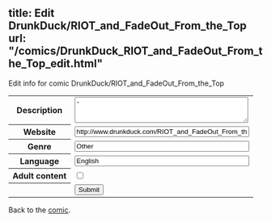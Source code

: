 title: Edit DrunkDuck/RIOT_and_FadeOut_From_the_Top
url: "/comics/DrunkDuck_RIOT_and_FadeOut_From_the_Top_edit.html"
---
Edit info for comic DrunkDuck/RIOT_and_FadeOut_From_the_Top

<form name="comic" action="http://gaepostmail.appspot.com/comic/" method="post">
<table class="comicinfo">
<tr>
<th>Description</th><td><textarea name="description" cols="40" rows="3">-</textarea></td>
</tr>
<tr>
<th>Website</th><td><input type="text" name="url" value="http://www.drunkduck.com/RIOT_and_FadeOut_From_the_Top/" size="40"/></td>
</tr>
<tr>
<th>Genre</th><td><input type="text" name="genre" value="Other" size="40"/></td>
</tr>
<tr>
<th>Language</th><td><input type="text" name="language" value="English" size="40"/></td>
</tr>
<tr>
<th>Adult content</th><td><input type="checkbox" name="adult" value="adult" /></td>
</tr>
<tr>
<th></th><td>
<input type="hidden" name="comic" value="DrunkDuck_RIOT_and_FadeOut_From_the_Top" />
<input type="submit" name="submit" value="Submit" />
</td>
</tr>
</table>
</form>

Back to the [comic](DrunkDuck_RIOT_and_FadeOut_From_the_Top.html).
